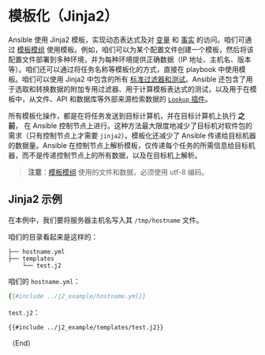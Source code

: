 # 模板化（Jinja2）

Ansible 使用 Jinja2 模板，实现动态表达式及对 [变量](vars.md) 和 [事实](facts_and_magic_vars.md) 的访问。咱们可通过 [模板模组](../../collections/ansible_builtin.md) 使用模板。例如，咱们可以为某个配置文件创建一个模板，然后将该配置文件部署到多种环境，并为每种环境提供正确数据（IP 地址、主机名、版本等）。咱们还可以通过将任务名称等模板化的方式，直接在 playbook 中使用模板。咱们可以使用 Jinja2 中包含的所有 [标准过滤器和测试](https://jinja.palletsprojects.com/en/stable/templates/#builtin-filters)。Ansible 还包含了用于选取和转换数据的附加专用过滤器、用于计算模板表达式的测试，以及用于在模板中，从文件、API 和数据库等外部来源检索数据的 [`Lookup` 插件](../../plugins/lookup.md)。


所有模板化操作，都是在将任务发送到目标计算机，并在目标计算机上执行 **之前**， 在 Ansible 控制节点上进行。这种方法最大限度地减少了目标机对软件包的需求（只有控制节点上才需要 `jinja2`）。模板化还减少了 Ansible 传递给目标机器的数据量。Ansible 在控制节点上解析模板，仅传递每个任务的所需信息给目标机器，而不是传递控制节点上的所有数据，以及在目标机上解析。

> **注意**：[模板模组](../../collections/ansible_builtin.md) 使用的文件和数据，必须使用 utf-8 编码。


## Jinja2 示例

在本例中，我们要将服务器主机名写入其 `/tmp/hostname` 文件。


咱们的目录看起来是这样的：

```console
├── hostname.yml
├── templates
    └── test.j2
```

咱们的 `hostname.yml`：

```yaml
{{#include ../j2_example/hostname.yml}}
```

`test.j2`：

```jinja
{{#include ../j2_example/templates/test.j2}}
```


（End）


